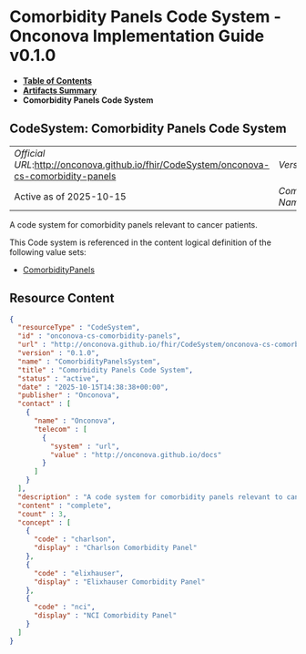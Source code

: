 # Comorbidity Panels Code System - Onconova Implementation Guide v0.1.0

* [**Table of Contents**](toc.md)
* [**Artifacts Summary**](artifacts.md)
* **Comorbidity Panels Code System**

## CodeSystem: Comorbidity Panels Code System 

| | |
| :--- | :--- |
| *Official URL*:http://onconova.github.io/fhir/CodeSystem/onconova-cs-comorbidity-panels | *Version*:0.1.0 |
| Active as of 2025-10-15 | *Computable Name*:ComorbidityPanelsSystem |

 
A code system for comorbidity panels relevant to cancer patients. 

 This Code system is referenced in the content logical definition of the following value sets: 

* [ComorbidityPanels](ValueSet-onconova-vs-comorbidity-panels.md)



## Resource Content

```json
{
  "resourceType" : "CodeSystem",
  "id" : "onconova-cs-comorbidity-panels",
  "url" : "http://onconova.github.io/fhir/CodeSystem/onconova-cs-comorbidity-panels",
  "version" : "0.1.0",
  "name" : "ComorbidityPanelsSystem",
  "title" : "Comorbidity Panels Code System",
  "status" : "active",
  "date" : "2025-10-15T14:38:38+00:00",
  "publisher" : "Onconova",
  "contact" : [
    {
      "name" : "Onconova",
      "telecom" : [
        {
          "system" : "url",
          "value" : "http://onconova.github.io/docs"
        }
      ]
    }
  ],
  "description" : "A code system for comorbidity panels relevant to cancer patients.",
  "content" : "complete",
  "count" : 3,
  "concept" : [
    {
      "code" : "charlson",
      "display" : "Charlson Comorbidity Panel"
    },
    {
      "code" : "elixhauser",
      "display" : "Elixhauser Comorbidity Panel"
    },
    {
      "code" : "nci",
      "display" : "NCI Comorbidity Panel"
    }
  ]
}

```
